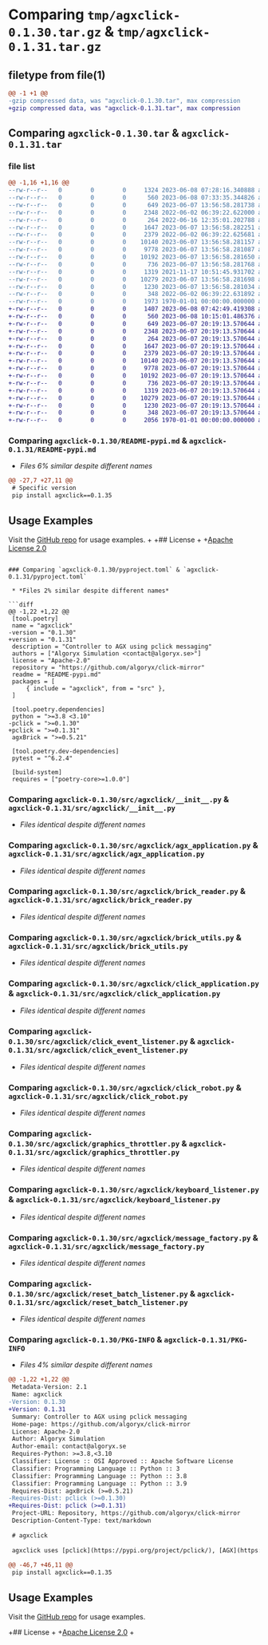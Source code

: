 # Comparing `tmp/agxclick-0.1.30.tar.gz` & `tmp/agxclick-0.1.31.tar.gz`

## filetype from file(1)

```diff
@@ -1 +1 @@
-gzip compressed data, was "agxclick-0.1.30.tar", max compression
+gzip compressed data, was "agxclick-0.1.31.tar", max compression
```

## Comparing `agxclick-0.1.30.tar` & `agxclick-0.1.31.tar`

### file list

```diff
@@ -1,16 +1,16 @@
--rw-r--r--   0        0        0     1324 2023-06-08 07:28:16.340888 agxclick-0.1.30/README-pypi.md
--rw-r--r--   0        0        0      560 2023-06-08 07:33:35.344826 agxclick-0.1.30/pyproject.toml
--rw-r--r--   0        0        0      649 2023-06-07 13:56:58.281738 agxclick-0.1.30/src/agxclick/__init__.py
--rw-r--r--   0        0        0     2348 2022-06-02 06:39:22.622000 agxclick-0.1.30/src/agxclick/agx_application.py
--rw-r--r--   0        0        0      264 2022-06-16 12:35:01.202788 agxclick-0.1.30/src/agxclick/application_step_listener.py
--rw-r--r--   0        0        0     1647 2023-06-07 13:56:58.282251 agxclick-0.1.30/src/agxclick/brick_reader.py
--rw-r--r--   0        0        0     2379 2022-06-02 06:39:22.625681 agxclick-0.1.30/src/agxclick/brick_utils.py
--rw-r--r--   0        0        0    10140 2023-06-07 13:56:58.281157 agxclick-0.1.30/src/agxclick/click_application.py
--rw-r--r--   0        0        0     9778 2023-06-07 13:56:58.281087 agxclick-0.1.30/src/agxclick/click_event_listener.py
--rw-r--r--   0        0        0    10192 2023-06-07 13:56:58.281650 agxclick-0.1.30/src/agxclick/click_robot.py
--rw-r--r--   0        0        0      736 2023-06-07 13:56:58.281768 agxclick-0.1.30/src/agxclick/graphics_throttler.py
--rw-r--r--   0        0        0     1319 2021-11-17 10:51:45.931702 agxclick-0.1.30/src/agxclick/keyboard_listener.py
--rw-r--r--   0        0        0    10279 2023-06-07 13:56:58.281698 agxclick-0.1.30/src/agxclick/message_factory.py
--rw-r--r--   0        0        0     1230 2023-06-07 13:56:58.281034 agxclick-0.1.30/src/agxclick/reset_batch_listener.py
--rw-r--r--   0        0        0      348 2022-06-02 06:39:22.631892 agxclick-0.1.30/src/agxclick/wallclock.py
--rw-r--r--   0        0        0     1973 1970-01-01 00:00:00.000000 agxclick-0.1.30/PKG-INFO
+-rw-r--r--   0        0        0     1407 2023-06-08 07:42:49.419308 agxclick-0.1.31/README-pypi.md
+-rw-r--r--   0        0        0      560 2023-06-08 10:15:01.486376 agxclick-0.1.31/pyproject.toml
+-rw-r--r--   0        0        0      649 2023-06-07 20:19:13.570644 agxclick-0.1.31/src/agxclick/__init__.py
+-rw-r--r--   0        0        0     2348 2023-06-07 20:19:13.570644 agxclick-0.1.31/src/agxclick/agx_application.py
+-rw-r--r--   0        0        0      264 2023-06-07 20:19:13.570644 agxclick-0.1.31/src/agxclick/application_step_listener.py
+-rw-r--r--   0        0        0     1647 2023-06-07 20:19:13.570644 agxclick-0.1.31/src/agxclick/brick_reader.py
+-rw-r--r--   0        0        0     2379 2023-06-07 20:19:13.570644 agxclick-0.1.31/src/agxclick/brick_utils.py
+-rw-r--r--   0        0        0    10140 2023-06-07 20:19:13.570644 agxclick-0.1.31/src/agxclick/click_application.py
+-rw-r--r--   0        0        0     9778 2023-06-07 20:19:13.570644 agxclick-0.1.31/src/agxclick/click_event_listener.py
+-rw-r--r--   0        0        0    10192 2023-06-07 20:19:13.570644 agxclick-0.1.31/src/agxclick/click_robot.py
+-rw-r--r--   0        0        0      736 2023-06-07 20:19:13.570644 agxclick-0.1.31/src/agxclick/graphics_throttler.py
+-rw-r--r--   0        0        0     1319 2023-06-07 20:19:13.570644 agxclick-0.1.31/src/agxclick/keyboard_listener.py
+-rw-r--r--   0        0        0    10279 2023-06-07 20:19:13.570644 agxclick-0.1.31/src/agxclick/message_factory.py
+-rw-r--r--   0        0        0     1230 2023-06-07 20:19:13.570644 agxclick-0.1.31/src/agxclick/reset_batch_listener.py
+-rw-r--r--   0        0        0      348 2023-06-07 20:19:13.570644 agxclick-0.1.31/src/agxclick/wallclock.py
+-rw-r--r--   0        0        0     2056 1970-01-01 00:00:00.000000 agxclick-0.1.31/PKG-INFO
```

### Comparing `agxclick-0.1.30/README-pypi.md` & `agxclick-0.1.31/README-pypi.md`

 * *Files 6% similar despite different names*

```diff
@@ -27,7 +27,11 @@
 # Specific version
 pip install agxclick==0.1.35
 ```
 
 ## Usage Examples
 
 Visit the [GitHub repo](https://github.com/algoryx/click-mirror/agxClick/README.md) for usage examples.
+
+## License
+
+[Apache License 2.0](https://github.com/algoryx/click-mirror/LICENSE)
```

### Comparing `agxclick-0.1.30/pyproject.toml` & `agxclick-0.1.31/pyproject.toml`

 * *Files 2% similar despite different names*

```diff
@@ -1,22 +1,22 @@
 [tool.poetry]
 name = "agxclick"
-version = "0.1.30"
+version = "0.1.31"
 description = "Controller to AGX using pclick messaging"
 authors = ["Algoryx Simulation <contact@algoryx.se>"]
 license = "Apache-2.0"
 repository = "https://github.com/algoryx/click-mirror"
 readme = "README-pypi.md"
 packages = [
     { include = "agxclick", from = "src" },
 ]
 
 [tool.poetry.dependencies]
 python = ">=3.8 <3.10"
-pclick = ">=0.1.30"
+pclick = ">=0.1.31"
 agxBrick = ">=0.5.21"
 
 [tool.poetry.dev-dependencies]
 pytest = "^6.2.4"
 
 [build-system]
 requires = ["poetry-core>=1.0.0"]
```

### Comparing `agxclick-0.1.30/src/agxclick/__init__.py` & `agxclick-0.1.31/src/agxclick/__init__.py`

 * *Files identical despite different names*

### Comparing `agxclick-0.1.30/src/agxclick/agx_application.py` & `agxclick-0.1.31/src/agxclick/agx_application.py`

 * *Files identical despite different names*

### Comparing `agxclick-0.1.30/src/agxclick/brick_reader.py` & `agxclick-0.1.31/src/agxclick/brick_reader.py`

 * *Files identical despite different names*

### Comparing `agxclick-0.1.30/src/agxclick/brick_utils.py` & `agxclick-0.1.31/src/agxclick/brick_utils.py`

 * *Files identical despite different names*

### Comparing `agxclick-0.1.30/src/agxclick/click_application.py` & `agxclick-0.1.31/src/agxclick/click_application.py`

 * *Files identical despite different names*

### Comparing `agxclick-0.1.30/src/agxclick/click_event_listener.py` & `agxclick-0.1.31/src/agxclick/click_event_listener.py`

 * *Files identical despite different names*

### Comparing `agxclick-0.1.30/src/agxclick/click_robot.py` & `agxclick-0.1.31/src/agxclick/click_robot.py`

 * *Files identical despite different names*

### Comparing `agxclick-0.1.30/src/agxclick/graphics_throttler.py` & `agxclick-0.1.31/src/agxclick/graphics_throttler.py`

 * *Files identical despite different names*

### Comparing `agxclick-0.1.30/src/agxclick/keyboard_listener.py` & `agxclick-0.1.31/src/agxclick/keyboard_listener.py`

 * *Files identical despite different names*

### Comparing `agxclick-0.1.30/src/agxclick/message_factory.py` & `agxclick-0.1.31/src/agxclick/message_factory.py`

 * *Files identical despite different names*

### Comparing `agxclick-0.1.30/src/agxclick/reset_batch_listener.py` & `agxclick-0.1.31/src/agxclick/reset_batch_listener.py`

 * *Files identical despite different names*

### Comparing `agxclick-0.1.30/PKG-INFO` & `agxclick-0.1.31/PKG-INFO`

 * *Files 4% similar despite different names*

```diff
@@ -1,22 +1,22 @@
 Metadata-Version: 2.1
 Name: agxclick
-Version: 0.1.30
+Version: 0.1.31
 Summary: Controller to AGX using pclick messaging
 Home-page: https://github.com/algoryx/click-mirror
 License: Apache-2.0
 Author: Algoryx Simulation
 Author-email: contact@algoryx.se
 Requires-Python: >=3.8,<3.10
 Classifier: License :: OSI Approved :: Apache Software License
 Classifier: Programming Language :: Python :: 3
 Classifier: Programming Language :: Python :: 3.8
 Classifier: Programming Language :: Python :: 3.9
 Requires-Dist: agxBrick (>=0.5.21)
-Requires-Dist: pclick (>=0.1.30)
+Requires-Dist: pclick (>=0.1.31)
 Project-URL: Repository, https://github.com/algoryx/click-mirror
 Description-Content-Type: text/markdown
 
 # agxclick
 
 agxclick uses [pclick](https://pypi.org/project/pclick/), [AGX](https://www.algoryx.se/agx-dynamics/) and [agxBrick](https://pypi.org/project/agxBrick/) to a implement a simulation application that implements Click out of the box for a provided Brick model.
 
@@ -46,7 +46,11 @@
 pip install agxclick==0.1.35
 ```
 
 ## Usage Examples
 
 Visit the [GitHub repo](https://github.com/algoryx/click-mirror/agxClick/README.md) for usage examples.
 
+## License
+
+[Apache License 2.0](https://github.com/algoryx/click-mirror/LICENSE)
+
```

